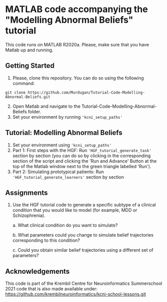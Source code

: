 MATLAB code accompanying the "Modelling Abnormal Beliefs" tutorial
===============
This code runs on MATLAB R2020a. Please, make sure that you have Matlab up and running.


Getting Started
---------------
1.  Please, clone this repository. You can do so using the following command:
```
git clone https://github.com/Murdugan/Tutorial-Code-Modelling-Abnormal-Beliefs.git
```
2. Open Matlab and navigate to the Tutorial-Code-Modelling-Abnormal-Beliefs folder.
3. Set your environment by running `'kcni_setup_paths'`


Tutorial: Modelling Abnormal Beliefs
------------
1. Set your environment using `'kcni_setup_paths'`
2. Part 1: First steps with the HGF: Run `'HGF_tutorial_generate_task'` section by section (you can do so by clicking in the corresponding section of the script and clicking the 'Run and Advance' Button at the top of the Matlab window next to the green triangle labelled 'Run').
3. Part 2: Simulating prototypical patients: Run `'HGF_tutorial_generate_learners'` section by section


Assignments
------------
1. Use the HGF tutorial code to generate a specific subtype of a clinical condition that you would like to model (for example, MDD or Schizophrenia).

	a. What clinical condition do you want to simulate?
	
	b. What parameters could you change to simulate belief trajectories corresponding to this condition?
	
	c. Could you obtain similar belief trajectories using a different set of parameters?


Acknowledgements
------------
This code is part of the Krembil Centre for Neuroinformatics Summerschool 2021 code that is also made available under: https://github.com/krembilneuroinformatics/kcni-school-lessons.git

